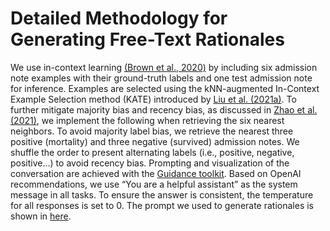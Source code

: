 # Detailed Methodology for Generating Free-Text Rationales

We use in-context learning [(Brown et al., 2020)](https://api.semanticscholar.org/CorpusID:218971783) by including six admission note examples with their ground-truth labels and one test admission note for inference. 
Examples are selected using the kNN-augmented In-Context Example Selection method (KATE) introduced by [Liu et al. (2021a)](https://aclanthology.org/2022.deelio-1.10/). To further mitigate majority bias and recency bias, as discussed in [Zhao et al. (2021)](https://proceedings.mlr.press/v139/zhao21c/zhao21c.pdf), we implement the following when retrieving the six nearest neighbors. To avoid majority label bias, we retrieve the nearest three positive (mortality) and three negative (survived) admission notes. We shuffle the order to present alternating labels (i.e., positive, negative, positive...) to avoid recency bias. Prompting and visualization of the conversation are achieved with the [Guidance toolkit](https://github.com/guidance-ai/guidance). Based on OpenAI recommendations, we use “You are a helpful assistant” as the system message in all tasks. To ensure the answer is consistent, the temperature for all responses is set to 0. 
The prompt we used to generate rationales is shown in [here]().
